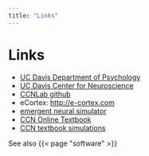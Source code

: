 ```yaml
---
title: "Links"
---
```


# Links

* [UC Davis Department of Psychology](https://psychology.ucdavis.edu)  
* [UC Davis Center for Neuroscience](https://neuroscience.sf.ucdavis.edu)  
* [CCNLab github](https://github.com/CCNLab)
* eCortex: http://e-cortex.com
* [emergent neural simulator](https://github.com/emer/emergent)
* [CCN Online Textbook](https://github.com/CompCogNeuro/ed4)
* [CCN textbook simulations](https://github.com/CompCogNeuro/sims)

See also {{< page "software" >}}

